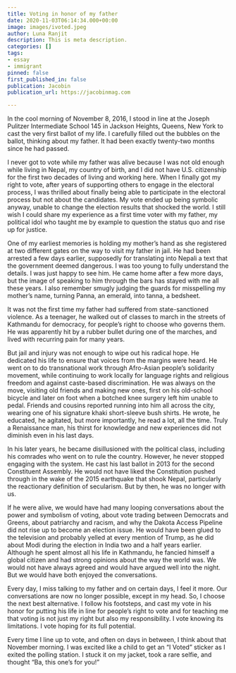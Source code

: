 ```yaml
---
title: Voting in honor of my father
date: 2020-11-03T06:14:34.000+00:00
image: images/ivoted.jpeg
author: Luna Ranjit
description: This is meta description.
categories: []
tags:
- essay
- immigrant
pinned: false
first_published_in: false
publication: Jacobin
publication_url: https://jacobinmag.com

---
```

In the cool morning of November 8, 2016, I stood in line at the Joseph Pulitzer Intermediate School 145 in Jackson Heights, Queens, New York to cast the very first ballot of my life. I carefully filled out the bubbles on the ballot, thinking about my father. It had been exactly twenty-two months since he had passed.

I never got to vote while my father was alive because I was not old enough while living in Nepal, my country of birth, and I did not have U.S. citizenship for the first two decades of living and working here. When I finally got my right to vote, after years of supporting others to engage in the electoral process, I was thrilled about finally being able to participate in the electoral process but not about the candidates. My vote ended up being symbolic anyway, unable to change the election results that shocked the world. I still wish I could share my experience as a first time voter with my father, my political idol who taught me by example to question the status quo and rise up for justice.

One of my earliest memories is holding my mother’s hand as she registered at two different gates on the way to visit my father in jail. He had been arrested a few days earlier, supposedly for translating into Nepali a text that the government deemed dangerous. I was too young to fully understand the details. I was just happy to see him. He came home after a few more days, but the image of speaking to him through the bars has stayed with me all these years. I also remember smugly judging the guards for misspelling my mother’s name, turning Panna, an emerald, into tanna, a bedsheet.

It was not the first time my father had suffered from state-sanctioned violence. As a teenager, he walked out of classes to march in the streets of Kathmandu for democracy, for people’s right to choose who governs them. He was apparently hit by a rubber bullet during one of the marches, and lived with recurring pain for many years.

But jail and injury was not enough to wipe out his radical hope. He dedicated his life to ensure that voices from the margins were heard. He went on to do transnational work through Afro-Asian people’s solidarity movement, while continuing to work locally for language rights and religious freedom and against caste-based discrimination. He was always on the move, visiting old friends and making new ones, first on his old-school bicycle and later on foot when a botched knee surgery left him unable to pedal. Friends and cousins reported running into him all across the city, wearing one of his signature khaki short-sleeve bush shirts. He wrote, he educated, he agitated, but more importantly, he read a lot, all the time. Truly a Renaissance man, his thirst for knowledge and new experiences did not diminish even in his last days.

In his later years, he became disillusioned with the political class, including his comrades who went on to rule the country. However, he never stopped engaging with the system. He cast his last ballot in 2013 for the second Constituent Assembly. He would not have liked the Constitution pushed through in the wake of the 2015 earthquake that shook Nepal, particularly the reactionary definition of secularism. But by then, he was no longer with us.

If he were alive, we would have had many looping conversations about the power and symbolism of voting, about vote trading between Democrats and Greens, about patriarchy and racism, and why the Dakota Access Pipeline did not rise up to become an election issue. He would have been glued to the television and probably yelled at every mention of Trump, as he did about Modi during the election in India two and a half years earlier. Although he spent almost all his life in Kathmandu, he fancied himself a global citizen and had strong opinions about the way the world was. We would not have always agreed and would have argued well into the night. But we would have both enjoyed the conversations.

Every day, I miss talking to my father and on certain days, I feel it more. Our conversations are now no longer possible, except in my head. So, I choose the next best alternative. I follow his footsteps, and cast my vote in his honor for putting his life in line for people’s right to vote and for teaching me that voting is not just my right but also my responsibility. I vote knowing its limitations. I vote hoping for its full potential.

Every time I line up to vote, and often on days in between, I think about that November morning. I was excited like a child to get an “I Voted” sticker as I exited the polling station. I stuck it on my jacket, took a rare selfie, and thought “Ba, this one’s for you!”